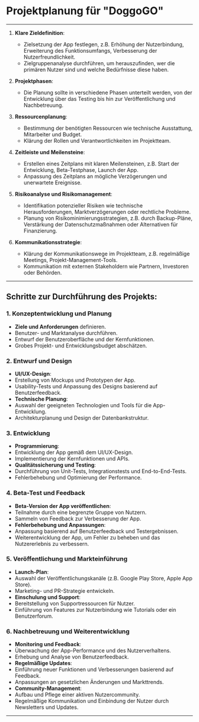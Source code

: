 # Projektplanung für "DoggoGO"

---

1. **Klare Zieldefinition**:
   - Zielsetzung der App festlegen, z.B. Erhöhung der Nutzerbindung, Erweiterung des Funktionsumfangs, Verbesserung der Nutzerfreundlichkeit.
   - Zielgruppenanalyse durchführen, um herauszufinden, wer die primären Nutzer sind und welche Bedürfnisse diese haben.

2. **Projektphasen**:
   - Die Planung sollte in verschiedene Phasen unterteilt werden, von der Entwicklung über das Testing bis hin zur Veröffentlichung und Nachbetreuung.

3. **Ressourcenplanung**:
   - Bestimmung der benötigten Ressourcen wie technische Ausstattung, Mitarbeiter und Budget.
   - Klärung der Rollen und Verantwortlichkeiten im Projektteam.

4. **Zeitleiste und Meilensteine**:
   - Erstellen eines Zeitplans mit klaren Meilensteinen, z.B. Start der Entwicklung, Beta-Testphase, Launch der App.
   - Anpassung des Zeitplans an mögliche Verzögerungen und unerwartete Ereignisse.

5. **Risikoanalyse und Risikomanagement**:
   - Identifikation potenzieller Risiken wie technische Herausforderungen, Marktverzögerungen oder rechtliche Probleme.
   - Planung von Risikominimierungsstrategien, z.B. durch Backup-Pläne, Verstärkung der Datenschutzmaßnahmen oder Alternativen für Finanzierung.

6. **Kommunikationsstrategie**:
   - Klärung der Kommunikationswege im Projektteam, z.B. regelmäßige Meetings, Projekt-Management-Tools.
   - Kommunikation mit externen Stakeholdern wie Partnern, Investoren oder Behörden.

---

## **Schritte zur Durchführung des Projekts:**

### **1. Konzeptentwicklung und Planung**

- **Ziele und Anforderungen** definieren.
- Benutzer- und Marktanalyse durchführen.
- Entwurf der Benutzeroberfläche und der Kernfunktionen.
- Grobes Projekt- und Entwicklungsbudget abschätzen.

### **2. Entwurf und Design**

- **UI/UX-Design**:
- Erstellung von Mockups und Prototypen der App.
- Usability-Tests und Anpassung des Designs basierend auf Benutzerfeedback.
- **Technische Planung**:
- Auswahl der geeigneten Technologien und Tools für die App-Entwicklung.
- Architekturplanung und Design der Datenbankstruktur.

### **3. Entwicklung**

- **Programmierung**:
- Entwicklung der App gemäß dem UI/UX-Design.
- Implementierung der Kernfunktionen und APIs.
- **Qualitätssicherung und Testing**:
- Durchführung von Unit-Tests, Integrationstests und End-to-End-Tests.
- Fehlerbehebung und Optimierung der Performance.

### **4. Beta-Test und Feedback**

- **Beta-Version der App veröffentlichen**:
- Teilnahme durch eine begrenzte Gruppe von Nutzern.
- Sammeln von Feedback zur Verbesserung der App.
- **Fehlerbehebung und Anpassungen**:
- Anpassung basierend auf Benutzerfeedback und Testergebnissen.
- Weiterentwicklung der App, um Fehler zu beheben und das Nutzererlebnis zu verbessern.

### **5. Veröffentlichung und Markteinführung**

- **Launch-Plan**:
- Auswahl der Veröffentlichungskanäle (z.B. Google Play Store, Apple App Store).
- Marketing- und PR-Strategie entwickeln.
- **Einschulung und Support**:
- Bereitstellung von Supportressourcen für Nutzer.
- Einführung von Features zur Nutzerbindung wie Tutorials oder ein Benutzerforum.

### **6. Nachbetreuung und Weiterentwicklung**

- **Monitoring und Feedback**:
- Überwachung der App-Performance und des Nutzerverhaltens.
- Erhebung und Analyse von Benutzerfeedback.
- **Regelmäßige Updates**:
- Einführung neuer Funktionen und Verbesserungen basierend auf Feedback.
- Anpassungen an gesetzlichen Änderungen und Markttrends.
- **Community-Management**:
- Aufbau und Pflege einer aktiven Nutzercommunity.
- Regelmäßige Kommunikation und Einbindung der Nutzer durch Newsletters und Updates.

---
